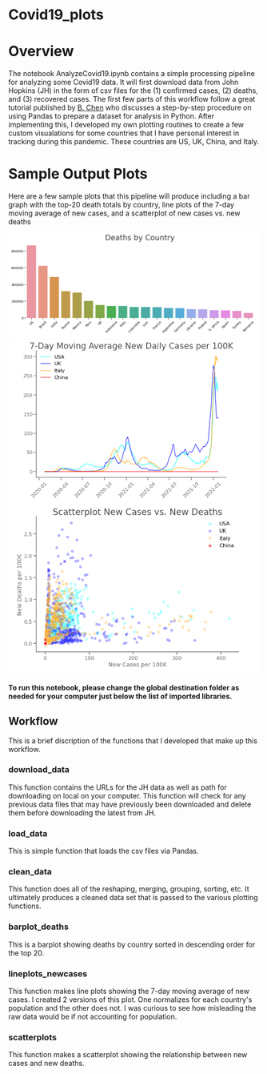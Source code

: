 # Covid19_plots


# Overview
The notebook AnalyzeCovid19.ipynb contains a simple processing pipeline for analyzing some Covid19 data. It will first download data from John Hopkins (JH) in the form of csv files for the (1) confirmed cases, (2) deaths, and (3) recovered cases.  The first few parts of this workflow follow a great tutorial published by [B. Chen](https://towardsdatascience.com/covid-19-data-processing-58aaa3663f6) who discusses a step-by-step procedure on using Pandas to prepare a dataset for analysis in Python. After implementing this, I developed my own plotting routines to create a few custom visualations for some countries that I have personal interest in tracking during this pandemic. These countries are US, UK, China, and Italy.


# Sample Output Plots
Here are a few sample plots that this pipeline will produce including a bar graph with the top-20 death totals by country, line plots of the 7-day moving average of new cases, and a scatterplot of new cases vs. new deaths

![top-20 deaths by country](screenshot_deaths-by-country.PNG)
![7-day moving average new cases](screenshot_new-daily-cases.PNG)
![new cases vs. new deaths](screenshot_new-cases-vs-new-deaths.PNG)


#### To run this notebook, please change the global destination folder as needed for your computer just below the list of imported libraries.

## Workflow
This is a brief discription of the functions that I developed that make up this workflow.

### download_data
This function contains the URLs for the JH data as well as path for downloading on local on your computer. This function will check for any previous data files that may have previously been downloaded and delete them before downloading the latest from JH.

### load_data
This is simple function that loads the csv files via Pandas.

### clean_data
This function does all of the reshaping, merging, grouping, sorting, etc. It ultimately produces a cleaned data set that is passed to the various plotting functions.

### barplot_deaths
This is a barplot showing deaths by country sorted in descending order for the top 20.

### lineplots_newcases
This function makes line plots showing the 7-day moving average of new cases. I created 2 versions of this plot. One normalizes for each country's population and the other does not.  I was curious to see how misleading the raw data would be if not accounting for population.

### scatterplots
This function makes a scatterplot showing the relationship between new cases and new deaths.